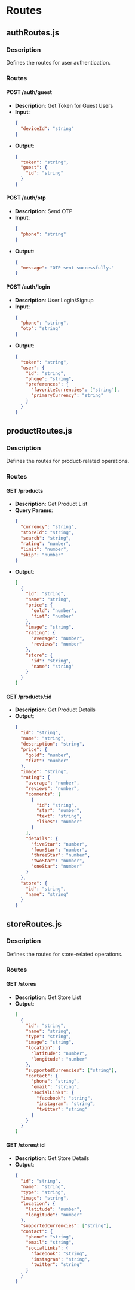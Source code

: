 # Routes

## authRoutes.js

### Description
Defines the routes for user authentication.

### Routes

#### POST /auth/guest
- **Description**: Get Token for Guest Users
- **Input**: 
  ```json
  {
    "deviceId": "string"
  }
  ```
- **Output**: 
  ```json
  {
    "token": "string",
    "guest": {
      "id": "string"
    }
  }
  ```

#### POST /auth/otp
- **Description**: Send OTP
- **Input**: 
  ```json
  {
    "phone": "string"
  }
  ```
- **Output**: 
  ```json
  {
    "message": "OTP sent successfully."
  }
  ```

#### POST /auth/login
- **Description**: User Login/Signup
- **Input**: 
  ```json
  {
    "phone": "string",
    "otp": "string"
  }
  ```
- **Output**: 
  ```json
  {
    "token": "string",
    "user": {
      "id": "string",
      "phone": "string",
      "preferences": {
        "favoriteCurrencies": ["string"],
        "primaryCurrency": "string"
      }
    }
  }
  ```

## productRoutes.js

### Description
Defines the routes for product-related operations.

### Routes

#### GET /products
- **Description**: Get Product List
- **Query Params**: 
  ```json
  {
    "currency": "string",
    "storeId": "string",
    "search": "string",
    "rating": "number",
    "limit": "number",
    "skip": "number"
  }
  ```
- **Output**: 
  ```json
  [
    {
      "id": "string",
      "name": "string",
      "price": {
        "gold": "number",
        "fiat": "number"
      },
      "image": "string",
      "rating": {
        "average": "number",
        "reviews": "number"
      },
      "store": {
        "id": "string",
        "name": "string"
      }
    }
  ]
  ```

#### GET /products/:id
- **Description**: Get Product Details
- **Output**: 
  ```json
  {
    "id": "string",
    "name": "string",
    "description": "string",
    "price": {
      "gold": "number",
      "fiat": "number"
    },
    "image": "string",
    "rating": {
      "average": "number",
      "reviews": "number",
      "comments": [
        {
          "id": "string",
          "star": "number",
          "text": "string",
          "likes": "number"
        }
      ],
      "details": {
        "fiveStar": "number",
        "fourStar": "number",
        "threeStar": "number",
        "twoStar": "number",
        "oneStar": "number"
      }
    },
    "store": {
      "id": "string",
      "name": "string"
    }
  }
  ```

## storeRoutes.js

### Description
Defines the routes for store-related operations.

### Routes

#### GET /stores
- **Description**: Get Store List
- **Output**: 
  ```json
  [
    {
      "id": "string",
      "name": "string",
      "type": "string",
      "image": "string",
      "location": {
        "latitude": "number",
        "longitude": "number"
      },
      "supportedCurrencies": ["string"],
      "contact": {
        "phone": "string",
        "email": "string",
        "socialLinks": {
          "facebook": "string",
          "instagram": "string",
          "twitter": "string"
        }
      }
    }
  ]
  ```

#### GET /stores/:id
- **Description**: Get Store Details
- **Output**: 
  ```json
  {
    "id": "string",
    "name": "string",
    "type": "string",
    "image": "string",
    "location": {
      "latitude": "number",
      "longitude": "number"
    },
    "supportedCurrencies": ["string"],
    "contact": {
      "phone": "string",
      "email": "string",
      "socialLinks": {
        "facebook": "string",
        "instagram": "string",
        "twitter": "string"
      }
    }
  }
  ```
